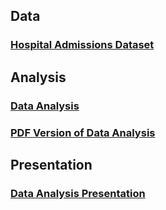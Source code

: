 ## Data

### [Hospital Admissions Dataset](https://github.com/kateue/Hospital-Admissions-Data-Analysis/blob/main/HDHI%20Admission%20data.csv)

## Analysis

### [Data Analysis](https://github.com/kateue/Hospital-Admissions-Data-Analysis/blob/main/hospital_admissions.ipynb)

### [PDF Version of Data Analysis](https://github.com/kateue/Hospital-Admissions-Data-Analysis/blob/main/hospital_admissions.pdf)

## Presentation

### [Data Analysis Presentation ](https://github.com/kateue/Hospital-Admissions-Data-Analysis/blob/main/Hospital%20Admissions%20Slides.pptx)
